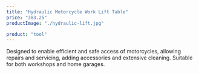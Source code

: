```yaml
---
title: "Hydraulic Motorcycle Work Lift Table"
price: "383.25"
productImage: "./hydraulic-lift.jpg"

product: "tool"
---
```

Designed to enable efficient and safe access of motorcycles, allowing repairs and servicing, adding accessories and extensive cleaning. Suitable for both workshops and home garages.